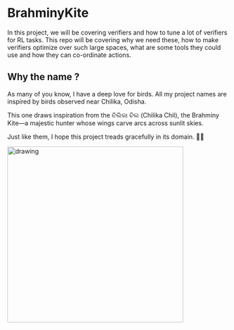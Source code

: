 # BrahminyKite

In this project, we will be covering verifiers and how to tune a lot of verifiers for RL tasks. This repo will be covering why we need these, how to make verifiers optimize over such large spaces, what are some tools they could use and how they can co-ordinate actions.


## Why the name ?
As many of you know, I have a deep love for birds. All my project names are inspired by birds observed near Chilika, Odisha.

This one draws inspiration from the ଚିଲିକା ଚିଲ (Chilika Chil), the Brahminy Kite—a majestic hunter whose wings carve arcs across sunlit skies.

Just like them, I hope this project treads gracefully in its domain. 🌿✨


<img src="https://inaturalist-open-data.s3.amazonaws.com/photos/782915/large.jpg" alt="drawing" width="400"/>
